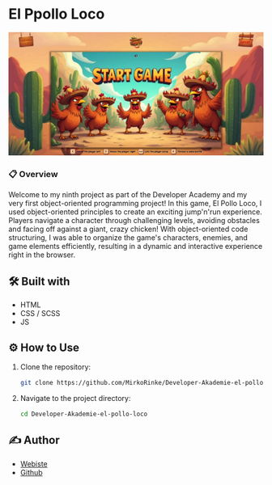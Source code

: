 #  El Ppollo Loco

![](https://raw.githubusercontent.com/MirkoRinke/Developer-Akademie-el-pollo-loco/refs/heads/main/preview.jpg)


### 📋 Overview

Welcome to my ninth project as part of the Developer Academy and my very first object-oriented programming project! In this game, El Pollo Loco, I used object-oriented principles to create an exciting jump'n'run experience. Players navigate a character through challenging levels, avoiding obstacles and facing off against a giant, crazy chicken! With object-oriented code structuring, I was able to organize the game's characters, enemies, and game elements efficiently, resulting in a dynamic and interactive experience right in the browser.

## 🛠️ Built with

- HTML
- CSS / SCSS
- JS

## ⚙️ How to Use

1. Clone the repository:
   ```bash
   git clone https://github.com/MirkoRinke/Developer-Akademie-el-pollo-loco.git
   ```

2. Navigate to the project directory:
   ```bash
   cd Developer-Akademie-el-pollo-loco
   ```

## ✍️ Author

 - [Webiste](https://mirkorinke.dev)
 - [Github](https://github.com/MirkoRinke)
